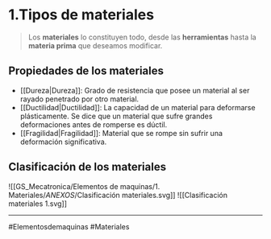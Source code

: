   # 1.Tipos de materiales

>Los **materiales** lo constituyen todo, desde las **herramientas** hasta la **materia prima** que deseamos modificar.

## Propiedades de los materiales
- [[Dureza|Dureza]]: Grado de resistencia que posee un material al ser rayado penetrado por otro material.
- [[Ductilidad|Ductilidad]]: La capacidad de un material para deformarse plásticamente. Se dice que un material que sufre grandes deformaciones antes de romperse es dúctil.
- [[Fragilidad|Fragilidad]]: Material que se rompe sin sufrir una deformación significativa.

## Clasificación de los materiales
![[GS_Mecatronica/Elementos de maquinas/1. Materiales/_ANEXOS_/Clasificación materiales.svg]]
![[Clasificación materiales 1.svg]]

---
#Elementosdemaquinas #Materiales